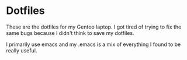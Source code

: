 # Dotfiles

These are the dotfiles for my Gentoo laptop.  I got tired of trying to fix the same bugs because I didn't think to save my dotfiles.

I primarily use emacs and my .emacs is a mix of everything I found to be really useful. 
